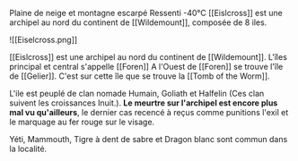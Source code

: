 Plaine de neige et montagne escarpé
Ressenti -40°C
[[Eislcross]] est une archipel au nord du continent de [[Wildemount]], composée de 8 iles.

![[Eiselcross.png]]

[[Eislcross]] est une archipel au nord du continent de [[Wildemount]]. 
L'îles principal et central s'appelle [[Foren]]
A l'Ouest de [[Foren]] se trouve l'île de [[Gelier]]. C'est sur cette île que se trouve la [[Tomb of the Worm]].

L'ile est peuplé de clan nomade Humain, Goliath et Halfelin (Ces clan suivent les croissances Inuit.).
**Le meurtre sur l'archipel est encore plus mal vu qu'ailleurs**, le dernier cas recencé à reçus comme punitions l'exil et le marquage au fer rouge sur le visage.

Yéti, Mammouth, Tigre à dent de sabre et Dragon blanc sont commun dans la localité.